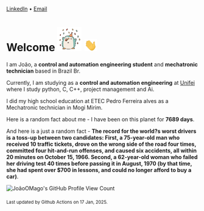[LinkedIn](https://www.linkedin.com/in/joão-pedro-gozzoli-b95641301/) &bull;
[Email](joaopedrogozzoli@gmail.com)

# Welcome <img src="happy.gif" height="64px" /> <img src="wave.gif" height="32px" />

I am João, a  **control and automation engineering student** and **mechatronic technician** based in Brazil Br.

Currently, I am studying as a **control and automation engineering** at [Unifei](https://unifei.edu.br) where I study python, C, C++, project management and Ai.

I did my high school education at ETEC Pedro Ferreira alves as a Mechatronic technician in Mogi Mirim.

Here is a random fact about me - I have been on this planet for **7689 days**.

And here is a just a random fact -  **The record for the world?s worst drivers is a toss-up between two candidates: First, a 75-year-old man who received 10 traffic tickets, drove on the wrong side of the road four times, committed four hit-and-run offenses, and caused six accidents, all within 20 minutes on October 15, 1966. Second, a 62-year-old woman who failed her driving test 40 times before passing it in August, 1970 (by that time, she had spent over $700 in lessons, and could no longer afford to buy a car)**.

![JoãoOMago's GitHub Profile View Count](https://komarev.com/ghpvc/?username=JoaoOMago)

<sub>Last updated by Github Actions on 17 Jan, 2025.</sub>
